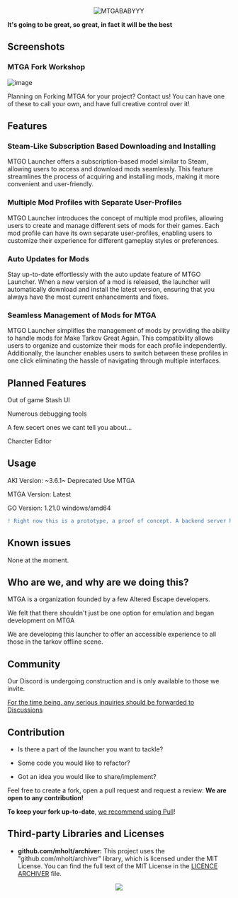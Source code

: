 

<p  align="center">

<img  src="https://user-images.githubusercontent.com/21200584/224684261-cfd9d151-91f5-4c31-8cfa-93cac25295e5.png"  alt="MTGABABYYY">

<br>

<b>It's going to be great, so great, in fact it will be the best</b>

</p>

## Screenshots
### MTGA Fork Workshop
![image](https://github.com/Make-Tarkov-Great-Again/MTGO-Launcher/assets/70953258/a984f21b-9f46-4969-9ec7-eab07ddfa8bf)

Planning on Forking MTGA for your project? Contact us! You can have one of these to call your own, and have full creative control over it!

## Features

### Steam-Like Subscription Based Downloading and Installing
MTGO Launcher offers a subscription-based model similar to Steam, allowing users to access and download mods seamlessly. This feature streamlines the process of acquiring and installing mods, making it more convenient and user-friendly.


### Multiple Mod Profiles with Separate User-Profiles
MTGO Launcher introduces the concept of multiple mod profiles, allowing users to create and manage different sets of mods for their games. Each mod profile can have its own separate user-profiles, enabling users to customize their experience for different gameplay styles or preferences.

### Auto Updates for Mods
Stay up-to-date effortlessly with the auto update feature of MTGO Launcher. When a new version of a mod is released, the launcher will automatically download and install the latest version, ensuring that you always have the most current enhancements and fixes.

### Seamless Management of Mods for MTGA
MTGO Launcher simplifies the management of mods by providing the ability to handle mods for Make Tarkov Great Again. This compatibility allows users to organize and customize their mods for each profile independently. Additionally, the launcher enables users to switch between these profiles in one click eliminating the hassle of navigating through multiple interfaces.


## Planned Features

Out of game Stash UI

Numerous debugging tools

A few secert ones we cant tell you about... 

Charcter Editor


## Usage



AKI Version: ~3.6.1~ Deprecated Use MTGA

MTGA Version: Latest

GO Version: 1.21.0 windows/amd64

```diff
! Right now this is a prototype, a proof of concept. A backend server has not been made yet. As such, no functionality is ready.
```


## Known issues



None at the moment.



## Who are we, and why are we doing this?



MTGA is a organization founded by a few Altered Escape developers.



We felt that there shouldn't just be one option for emulation and began development on MTGA

We are developing this launcher to offer an accessible experience to all those in the tarkov offline scene.



## Community



Our Discord is undergoing construction and is only available to those we invite.



[For the time being, any serious inquiries should be forwarded to Discussions](https://github.com/Make-Tarkov-Great-Again/MTGA-Backend/discussions)



## Contribution



- Is there a part of the launcher you want to tackle?

- Some code you would like to refactor?

- Got an idea you would like to share/implement?



Feel free to create a fork, open a pull request and request a review: **We are open to any contribution!**



**To keep your fork up-to-date**, [we recommend using Pull](https://github.com/wei/pull)!

## Third-party Libraries and Licenses

- **github.com/mholt/archiver:** This project uses the "github.com/mholt/archiver" library, which is licensed under the MIT License. You can find the full text of the MIT License in the [LICENCE ARCHIVER](Licences/Archiver/LICENCE%20ARCHIVER) file.

  

<p  align="center"><img  src = "https://user-images.githubusercontent.com/21200584/183050357-6c92f1cd-68ca-4f74-b41d-1706915c67cf.gif"></p>
